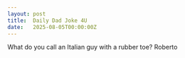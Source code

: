 ```yaml
---
layout: post
title:  Daily Dad Joke 4U
date:   2025-08-05T00:00:00Z
---
```

What do you call an Italian guy with a rubber toe? Roberto
